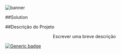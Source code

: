 ![banner](https://user-images.githubusercontent.com/54637218/93024875-e9eed400-f5cf-11ea-92ee-9f3681f09962.png)

##Solution

##Descrição do Projeto
<p align="center">Escrever uma breve descrição<p>
  
  [![Generic badge](https://img.shields.io/badge/<license>-<BANDTEC>-<#00BDD0>.svg)](http://www.digitalschool.com.br/faculdade/#)
  
  

